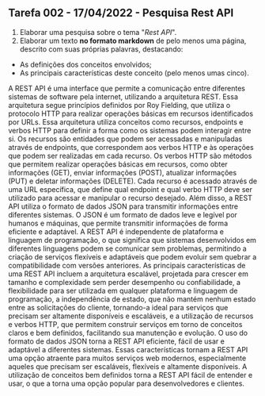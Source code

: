 ## Tarefa 002 - 17/04/2022 - Pesquisa Rest API

1. Elaborar uma pesquisa sobre o tema "_Rest API_".
2. Elaborar um texto **no formato markdown** de pelo menos uma página, descrito com suas próprias palavras, destacando:
* As definições dos conceitos envolvidos;
* As principais características deste conceito (pelo menos umas cinco).

A REST API é uma interface que permite a comunicação entre diferentes sistemas de software pela internet, utilizando a arquitetura REST. Essa arquitetura segue princípios definidos por Roy Fielding, que utiliza o protocolo HTTP para realizar operações básicas em recursos identificados por URLs.
Essa arquitetura utiliza conceitos como recursos, endpoints e verbos HTTP para definir a forma como os sistemas podem interagir entre si. Os recursos são entidades que podem ser acessadas e manipuladas através de endpoints, que correspondem aos verbos HTTP e às operações que podem ser realizadas em cada recurso. Os verbos HTTP são métodos que permitem realizar operações básicas em recursos, como obter informações (GET), enviar informações (POST), atualizar informações (PUT) e deletar informações (DELETE). Cada recurso é acessado através de uma URL específica, que define qual endpoint e qual verbo HTTP deve ser utilizado para acessar e manipular o recurso desejado.
Além disso, a REST API utiliza o formato de dados JSON para transmitir informações entre diferentes sistemas. O JSON é um formato de dados leve e legível por humanos e máquinas, que permite transmitir informações de forma eficiente e adaptável. A REST API é independente de plataforma e linguagem de programação, o que significa que sistemas desenvolvidos em diferentes linguagens podem se comunicar sem problemas, permitindo a criação de serviços flexíveis e adaptáveis que podem evoluir sem quebrar a compatibilidade com versões anteriores.
As principais características de uma REST API incluem a arquitetura escalável, projetada para crescer em tamanho e complexidade sem perder desempenho ou confiabilidade, a flexibilidade para ser utilizada em qualquer plataforma e linguagem de programação, a independência de estado, que não mantém nenhum estado entre as solicitações do cliente, tornando-a ideal para serviços que precisam ser altamente disponíveis e escaláveis, e a utilização de recursos e verbos HTTP, que permitem construir serviços em torno de conceitos claros e bem definidos, facilitando sua manutenção e evolução.
O uso do formato de dados JSON torna a REST API eficiente, fácil de usar e adaptável a diferentes sistemas. Essas características tornam a REST API uma opção atraente para muitos serviços web modernos, especialmente aqueles que precisam ser escaláveis, flexíveis e altamente disponíveis. A utilização de conceitos bem definidos torna a REST API fácil de entender e usar, o que a torna uma opção popular para desenvolvedores e clientes.